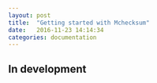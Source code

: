 ```yaml
---
layout: post
title:  "Getting started with Mchecksum"
date:   2016-11-23 14:14:34
categories: documentation
---
```


## In development

